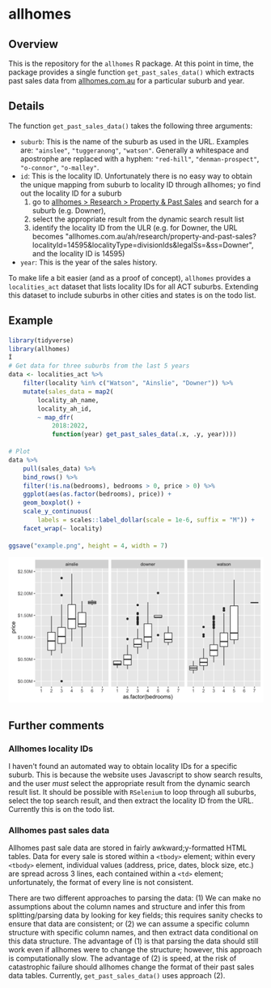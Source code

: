 # allhomes

## Overview

This is the repository for the `allhomes` R package. At this point in time, the package provides a single function `get_past_sales_data()` which extracts past sales data from [allhomes.com.au](allhomes.com.au) for a particular suburb and year.

## Details

The function `get_past_sales_data()` takes the following three arguments:

- `suburb`: This is the name of the suburb as used in the URL. Examples are: `"ainslee"`, `"tuggeranong"`, `"watson"`. Generally a whitespace and apostrophe are replaced with a hyphen: `"red-hill"`, `"denman-prospect"`, `"o-connor"`, `"o-malley"`.
- `id`: This is the locality ID. Unfortunately there is no easy way to obtain the unique mapping from suburb to locality ID through allhomes; yo find out the locality ID for a suburb
    1. go to [allhomes > Research > Property & Past Sales](https://www.allhomes.com.au/ah/research/property-and-past-sales) and search for a suburb (e.g. Downer),
    2. select the appropriate result from the dynamic search result list
    3. identify the locality ID from the ULR (e.g. for Downer, the URL becomes "allhomes.com.au/ah/research/property-and-past-sales?localityId=14595&localityType=divisionIds&legalSs=&ss=Downer", and the locality ID is 14595)
- `year`: This is the year of the sales history.

To make life a bit easier (and as a proof of concept), `allhomes` provides a `localities_act` dataset that lists locality IDs for all ACT suburbs. Extending this dataset to include suburbs in other cities and states is on the todo list.

## Example

```r
library(tidyverse)
library(allhomes)
Í
# Get data for three suburbs from the last 5 years 
data <- localities_act %>%
    filter(locality %in% c("Watson", "Ainslie", "Downer")) %>%
    mutate(sales_data = map2(
        locality_ah_name,
        locality_ah_id,
        ~ map_dfr(
            2018:2022,
            function(year) get_past_sales_data(.x, .y, year))))

# Plot
data %>%
    pull(sales_data) %>%
    bind_rows() %>%
    filter(!is.na(bedrooms), bedrooms > 0, price > 0) %>%
    ggplot(aes(as.factor(bedrooms), price)) +
    geom_boxplot() +
    scale_y_continuous(
        labels = scales::label_dollar(scale = 1e-6, suffix = "M")) +
    facet_wrap(~ locality)

ggsave("example.png", height = 4, width = 7)
```

![](example.png)

## Further comments

### Allhomes locality IDs

I haven't found an automated way to obtain locality IDs for a specific suburb. This is because the website uses Javascript to show search results, and the user *must* select the appropriate result from the dynamic search result list. It should be possible with `RSelenium` to loop through all suburbs, select the top search result, and then extract the locality ID from the URL. Currently this is on the todo list.

### Allhomes past sales data

Allhomes past sale data are stored in fairly awkward;y-formatted HTML tables. Data for every sale is stored within a `<tbody>` element; within every `<tbody>` element, individual values (address, price, dates, block size, etc.) are spread across 3 lines, each contained within a `<td>` element; unfortunately, the format of every line is not consistent.

There are two different approaches to parsing the data: (1) We can make no assumptions about the column names and structure and infer this from splitting/parsing data by looking for key fields; this requires sanity checks to ensure that data are consistent; or (2) we can assume a specific column structure with specific column names, and then extract data conditional on this data structure. The advantage of (1) is that parsing the data should still work even if allhomes were to change the structure; however, this approach is computationally slow. The advantage of (2) is speed, at the risk of catastrophic failure should allhomes change the format of their past sales data tables. Currently, `get_past_sales_data()` uses approach (2).
